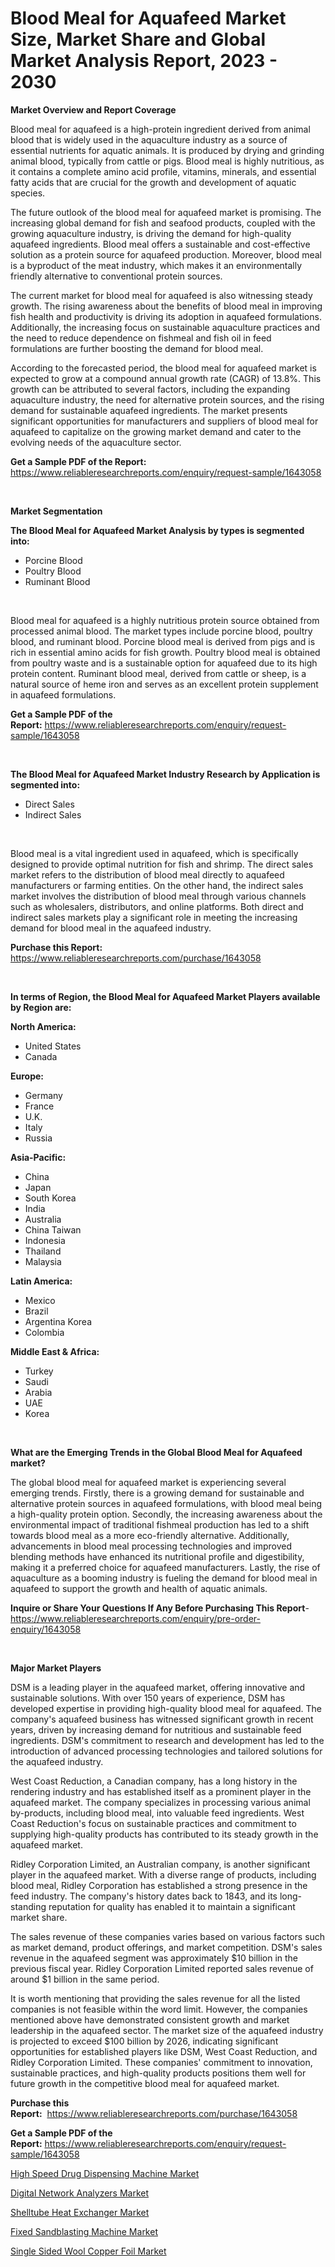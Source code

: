 <p><h1>Blood Meal for Aquafeed Market Size, Market Share and Global Market Analysis Report, 2023 - 2030</h1></p><p><strong>Market Overview and Report Coverage</strong></p>
<p><p>Blood meal for aquafeed is a high-protein ingredient derived from animal blood that is widely used in the aquaculture industry as a source of essential nutrients for aquatic animals. It is produced by drying and grinding animal blood, typically from cattle or pigs. Blood meal is highly nutritious, as it contains a complete amino acid profile, vitamins, minerals, and essential fatty acids that are crucial for the growth and development of aquatic species.</p><p>The future outlook of the blood meal for aquafeed market is promising. The increasing global demand for fish and seafood products, coupled with the growing aquaculture industry, is driving the demand for high-quality aquafeed ingredients. Blood meal offers a sustainable and cost-effective solution as a protein source for aquafeed production. Moreover, blood meal is a byproduct of the meat industry, which makes it an environmentally friendly alternative to conventional protein sources.</p><p>The current market for blood meal for aquafeed is also witnessing steady growth. The rising awareness about the benefits of blood meal in improving fish health and productivity is driving its adoption in aquafeed formulations. Additionally, the increasing focus on sustainable aquaculture practices and the need to reduce dependence on fishmeal and fish oil in feed formulations are further boosting the demand for blood meal.</p><p>According to the forecasted period, the blood meal for aquafeed market is expected to grow at a compound annual growth rate (CAGR) of 13.8%. This growth can be attributed to several factors, including the expanding aquaculture industry, the need for alternative protein sources, and the rising demand for sustainable aquafeed ingredients. The market presents significant opportunities for manufacturers and suppliers of blood meal for aquafeed to capitalize on the growing market demand and cater to the evolving needs of the aquaculture sector.</p></p>
<p><strong>Get a Sample PDF of the Report:</strong> <a href="https://www.reliableresearchreports.com/enquiry/request-sample/1643058">https://www.reliableresearchreports.com/enquiry/request-sample/1643058</a></p>
<p>&nbsp;</p>
<p><strong>Market Segmentation</strong></p>
<p><strong>The Blood Meal for Aquafeed Market Analysis by types is segmented into:</strong></p>
<p><ul><li>Porcine Blood</li><li>Poultry Blood</li><li>Ruminant Blood</li></ul></p>
<p>&nbsp;</p>
<p><p>Blood meal for aquafeed is a highly nutritious protein source obtained from processed animal blood. The market types include porcine blood, poultry blood, and ruminant blood. Porcine blood meal is derived from pigs and is rich in essential amino acids for fish growth. Poultry blood meal is obtained from poultry waste and is a sustainable option for aquafeed due to its high protein content. Ruminant blood meal, derived from cattle or sheep, is a natural source of heme iron and serves as an excellent protein supplement in aquafeed formulations.</p></p>
<p><strong>Get a Sample PDF of the Report:</strong>&nbsp;<a href="https://www.reliableresearchreports.com/enquiry/request-sample/1643058">https://www.reliableresearchreports.com/enquiry/request-sample/1643058</a></p>
<p>&nbsp;</p>
<p><strong>The Blood Meal for Aquafeed Market Industry Research by Application is segmented into:</strong></p>
<p><ul><li>Direct Sales</li><li>Indirect Sales</li></ul></p>
<p>&nbsp;</p>
<p><p>Blood meal is a vital ingredient used in aquafeed, which is specifically designed to provide optimal nutrition for fish and shrimp. The direct sales market refers to the distribution of blood meal directly to aquafeed manufacturers or farming entities. On the other hand, the indirect sales market involves the distribution of blood meal through various channels such as wholesalers, distributors, and online platforms. Both direct and indirect sales markets play a significant role in meeting the increasing demand for blood meal in the aquafeed industry.</p></p>
<p><strong>Purchase this Report:</strong>&nbsp; <a href="https://www.reliableresearchreports.com/purchase/1643058">https://www.reliableresearchreports.com/purchase/1643058</a></p>
<p>&nbsp;</p>
<p><strong>In terms of Region, the Blood Meal for Aquafeed Market Players available by Region are:</strong></p>
<p>
    <p> <strong> North America: </strong>
        <ul>
            <li>United States</li>
            <li>Canada</li>
        </ul>
        </p> 
    <p> <strong> Europe: </strong>
        <ul>
            <li>Germany</li>
            <li>France</li>
            <li>U.K.</li>
            <li>Italy</li>
            <li>Russia</li>
        </ul>
        </p> 
    <p> <strong> Asia-Pacific: </strong>
        <ul>
            <li>China</li>
            <li>Japan</li>
            <li>South Korea</li>
            <li>India</li>
            <li>Australia</li>
            <li>China Taiwan</li>
            <li>Indonesia</li>
            <li>Thailand</li>
            <li>Malaysia</li>
        </ul>
        </p> 
    <p> <strong> Latin America: </strong>
        <ul>
            <li>Mexico</li>
            <li>Brazil</li>
            <li>Argentina Korea</li>
            <li>Colombia</li>
        </ul>
        </p> 
    <p> <strong> Middle East & Africa: </strong>
        <ul>
            <li>Turkey</li>
            <li>Saudi</li>
            <li>Arabia</li>
            <li>UAE</li>
            <li>Korea</li>
        </ul>
    </p>
    </p>
<p>&nbsp;</p>
<p><strong>What are the Emerging Trends in the Global Blood Meal for Aquafeed market?</strong></p>
<p><p>The global blood meal for aquafeed market is experiencing several emerging trends. Firstly, there is a growing demand for sustainable and alternative protein sources in aquafeed formulations, with blood meal being a high-quality protein option. Secondly, the increasing awareness about the environmental impact of traditional fishmeal production has led to a shift towards blood meal as a more eco-friendly alternative. Additionally, advancements in blood meal processing technologies and improved blending methods have enhanced its nutritional profile and digestibility, making it a preferred choice for aquafeed manufacturers. Lastly, the rise of aquaculture as a booming industry is fueling the demand for blood meal in aquafeed to support the growth and health of aquatic animals.</p></p>
<p><strong>Inquire or Share Your Questions If Any Before Purchasing This Report</strong>- <a href="https://www.reliableresearchreports.com/enquiry/pre-order-enquiry/1643058">https://www.reliableresearchreports.com/enquiry/pre-order-enquiry/1643058</a></p>
<p>&nbsp;</p>
<p><strong>Major Market Players</strong></p>
<p><p>DSM is a leading player in the aquafeed market, offering innovative and sustainable solutions. With over 150 years of experience, DSM has developed expertise in providing high-quality blood meal for aquafeed. The company's aquafeed business has witnessed significant growth in recent years, driven by increasing demand for nutritious and sustainable feed ingredients. DSM's commitment to research and development has led to the introduction of advanced processing technologies and tailored solutions for the aquafeed industry.</p><p>West Coast Reduction, a Canadian company, has a long history in the rendering industry and has established itself as a prominent player in the aquafeed market. The company specializes in processing various animal by-products, including blood meal, into valuable feed ingredients. West Coast Reduction's focus on sustainable practices and commitment to supplying high-quality products has contributed to its steady growth in the aquafeed market.</p><p>Ridley Corporation Limited, an Australian company, is another significant player in the aquafeed market. With a diverse range of products, including blood meal, Ridley Corporation has established a strong presence in the feed industry. The company's history dates back to 1843, and its long-standing reputation for quality has enabled it to maintain a significant market share.</p><p>The sales revenue of these companies varies based on various factors such as market demand, product offerings, and market competition. DSM's sales revenue in the aquafeed segment was approximately $10 billion in the previous fiscal year. Ridley Corporation Limited reported sales revenue of around $1 billion in the same period.</p><p>It is worth mentioning that providing the sales revenue for all the listed companies is not feasible within the word limit. However, the companies mentioned above have demonstrated consistent growth and market leadership in the aquafeed sector. The market size of the aquafeed industry is projected to exceed $100 billion by 2026, indicating significant opportunities for established players like DSM, West Coast Reduction, and Ridley Corporation Limited. These companies' commitment to innovation, sustainable practices, and high-quality products positions them well for future growth in the competitive blood meal for aquafeed market.</p></p>
<p><strong>Purchase this Report:</strong>&nbsp;&nbsp;<a href="https://www.reliableresearchreports.com/purchase/1643058">https://www.reliableresearchreports.com/purchase/1643058</a></p>
<p></p>
<p><strong>Get a Sample PDF of the Report:</strong>&nbsp;<a href="https://www.reliableresearchreports.com/enquiry/request-sample/1643058">https://www.reliableresearchreports.com/enquiry/request-sample/1643058</a></p>
<p><p><a href="https://github.com/abdelrhmankishk22/Market-Research-Report-List-1/blob/main/high-speed-drug-dispensing-machine-market.md">High Speed Drug Dispensing Machine Market</a></p><p><a href="https://medium.com/@aliciahaley1989/digital-network-analyzers-market-analysis-its-cagr-market-segmentation-and-global-industry-f1aa3fd1d5df">Digital Network Analyzers Market</a></p><p><a href="https://medium.com/@jazminjones30/shelltube-heat-exchanger-market-trends-and-market-analysis-forecasted-for-period-2023-2030-56195e13ddb6">Shelltube Heat Exchanger Market</a></p><p><a href="https://medium.com/@marlonblick/fixed-sandblasting-machine-market-size-cagr-trends-2024-2030-8171630ae5e8">Fixed Sandblasting Machine Market</a></p><p><a href="https://github.com/mahnoor2003/Market-Research-Report-List-1/blob/main/single-sided-wool-copper-foil-market.md">Single Sided Wool Copper Foil Market</a></p></p>